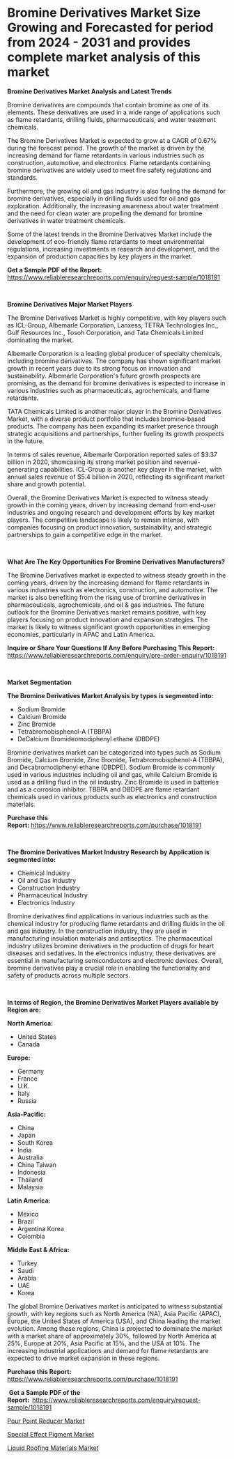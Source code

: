 <p><h1>Bromine Derivatives Market Size Growing and Forecasted for period from 2024 - 2031 and provides complete market analysis of this market</h1></p><p><strong>Bromine Derivatives Market Analysis and Latest Trends</strong></p>
<p><p>Bromine derivatives are compounds that contain bromine as one of its elements. These derivatives are used in a wide range of applications such as flame retardants, drilling fluids, pharmaceuticals, and water treatment chemicals.</p><p>The Bromine Derivatives Market is expected to grow at a CAGR of 0.67% during the forecast period. The growth of the market is driven by the increasing demand for flame retardants in various industries such as construction, automotive, and electronics. Flame retardants containing bromine derivatives are widely used to meet fire safety regulations and standards.</p><p>Furthermore, the growing oil and gas industry is also fueling the demand for bromine derivatives, especially in drilling fluids used for oil and gas exploration. Additionally, the increasing awareness about water treatment and the need for clean water are propelling the demand for bromine derivatives in water treatment chemicals.</p><p>Some of the latest trends in the Bromine Derivatives Market include the development of eco-friendly flame retardants to meet environmental regulations, increasing investments in research and development, and the expansion of production capacities by key players in the market.</p></p>
<p><strong>Get a Sample PDF of the Report:&nbsp;</strong> <a href="https://www.reliableresearchreports.com/enquiry/request-sample/1018191">https://www.reliableresearchreports.com/enquiry/request-sample/1018191</a></p>
<p>&nbsp;</p>
<p><strong>Bromine Derivatives Major Market Players</strong></p>
<p><p>The Bromine Derivatives Market is highly competitive, with key players such as ICL-Group, Albemarle Corporation, Lanxess, TETRA Technologies Inc., Gulf Resources Inc., Tosoh Corporation, and Tata Chemicals Limited dominating the market.</p><p>Albemarle Corporation is a leading global producer of specialty chemicals, including bromine derivatives. The company has shown significant market growth in recent years due to its strong focus on innovation and sustainability. Albemarle Corporation's future growth prospects are promising, as the demand for bromine derivatives is expected to increase in various industries such as pharmaceuticals, agrochemicals, and flame retardants.</p><p>TATA Chemicals Limited is another major player in the Bromine Derivatives Market, with a diverse product portfolio that includes bromine-based products. The company has been expanding its market presence through strategic acquisitions and partnerships, further fueling its growth prospects in the future.</p><p>In terms of sales revenue, Albemarle Corporation reported sales of $3.37 billion in 2020, showcasing its strong market position and revenue-generating capabilities. ICL-Group is another key player in the market, with annual sales revenue of $5.4 billion in 2020, reflecting its significant market share and growth potential.</p><p>Overall, the Bromine Derivatives Market is expected to witness steady growth in the coming years, driven by increasing demand from end-user industries and ongoing research and development efforts by key market players. The competitive landscape is likely to remain intense, with companies focusing on product innovation, sustainability, and strategic partnerships to gain a competitive edge in the market.</p></p>
<p>&nbsp;</p>
<p><strong>What Are The Key Opportunities For Bromine Derivatives Manufacturers?</strong></p>
<p><p>The Bromine Derivatives market is expected to witness steady growth in the coming years, driven by the increasing demand for flame retardants in various industries such as electronics, construction, and automotive. The market is also benefiting from the rising use of bromine derivatives in pharmaceuticals, agrochemicals, and oil & gas industries. The future outlook for the Bromine Derivatives market remains positive, with key players focusing on product innovation and expansion strategies. The market is likely to witness significant growth opportunities in emerging economies, particularly in APAC and Latin America.</p></p>
<p><strong>Inquire or Share Your Questions If Any Before Purchasing This Report:</strong> <a href="https://www.reliableresearchreports.com/enquiry/pre-order-enquiry/1018191">https://www.reliableresearchreports.com/enquiry/pre-order-enquiry/1018191</a></p>
<p>&nbsp;</p>
<p><strong>Market Segmentation</strong></p>
<p><strong>The Bromine Derivatives Market Analysis by types is segmented into:</strong></p>
<p><ul><li>Sodium Bromide</li><li>Calcium Bromide</li><li>Zinc Bromide</li><li>Tetrabromobisphenol-A (TBBPA)</li><li>DeCalcium Bromideomodiphenyl ethane (DBDPE)</li></ul></p>
<p><p>Bromine derivatives market can be categorized into types such as Sodium Bromide, Calcium Bromide, Zinc Bromide, Tetrabromobisphenol-A (TBBPA), and Decabromodiphenyl ethane (DBDPE). Sodium Bromide is commonly used in various industries including oil and gas, while Calcium Bromide is used as a drilling fluid in the oil industry. Zinc Bromide is used in batteries and as a corrosion inhibitor. TBBPA and DBDPE are flame retardant chemicals used in various products such as electronics and construction materials.</p></p>
<p><strong>Purchase this Report:&nbsp;</strong><a href="https://www.reliableresearchreports.com/purchase/1018191">https://www.reliableresearchreports.com/purchase/1018191</a></p>
<p>&nbsp;</p>
<p><strong>The Bromine Derivatives Market Industry Research by Application is segmented into:</strong></p>
<p><ul><li>Chemical Industry</li><li>Oil and Gas Industry</li><li>Construction Industry</li><li>Pharmaceutical Industry</li><li>Electronics Industry</li></ul></p>
<p><p>Bromine derivatives find applications in various industries such as the chemical industry for producing flame retardants and drilling fluids in the oil and gas industry. In the construction industry, they are used in manufacturing insulation materials and antiseptics. The pharmaceutical industry utilizes bromine derivatives in the production of drugs for heart diseases and sedatives. In the electronics industry, these derivatives are essential in manufacturing semiconductors and electronic devices. Overall, bromine derivatives play a crucial role in enabling the functionality and safety of products across multiple sectors.</p></p>
<p>&nbsp;</p>
<p><strong>In terms of Region, the Bromine Derivatives Market Players available by Region are:</strong></p>
<p>
    <p> <strong> North America: </strong>
        <ul>
            <li>United States</li>
            <li>Canada</li>
        </ul>
        </p> 
    <p> <strong> Europe: </strong>
        <ul>
            <li>Germany</li>
            <li>France</li>
            <li>U.K.</li>
            <li>Italy</li>
            <li>Russia</li>
        </ul>
        </p> 
    <p> <strong> Asia-Pacific: </strong>
        <ul>
            <li>China</li>
            <li>Japan</li>
            <li>South Korea</li>
            <li>India</li>
            <li>Australia</li>
            <li>China Taiwan</li>
            <li>Indonesia</li>
            <li>Thailand</li>
            <li>Malaysia</li>
        </ul>
        </p> 
    <p> <strong> Latin America: </strong>
        <ul>
            <li>Mexico</li>
            <li>Brazil</li>
            <li>Argentina Korea</li>
            <li>Colombia</li>
        </ul>
        </p> 
    <p> <strong> Middle East & Africa: </strong>
        <ul>
            <li>Turkey</li>
            <li>Saudi</li>
            <li>Arabia</li>
            <li>UAE</li>
            <li>Korea</li>
        </ul>
    </p>
    </p>
<p><p>The global Bromine Derivatives market is anticipated to witness substantial growth, with key regions such as North America (NA), Asia Pacific (APAC), Europe, the United States of America (USA), and China leading the market evolution. Among these regions, China is projected to dominate the market with a market share of approximately 30%, followed by North America at 25%, Europe at 20%, Asia Pacific at 15%, and the USA at 10%. The increasing industrial applications and demand for flame retardants are expected to drive market expansion in these regions.</p></p>
<p><strong>Purchase this Report: </strong><a href="https://www.reliableresearchreports.com/purchase/1018191">https://www.reliableresearchreports.com/purchase/1018191</a></p>
<p>&nbsp;<strong>Get a Sample PDF of the Report:&nbsp;&nbsp;</strong><a href="https://www.reliableresearchreports.com/enquiry/request-sample/1018191">https://www.reliableresearchreports.com/enquiry/request-sample/1018191</a></p>
<p><strong></strong></p>
<p><p><a href="https://view.publitas.com/reportprime-1/pour-point-reducer-market-size-growth-outlook-from-2023-to-2030-projecting-at-markets-trends-analysis-by-application-regional-outlook-and-revenue/">Pour Point Reducer Market</a></p><p><a href="https://view.publitas.com/reportprime-1/special-effect-pigment-market-a-comprehensive-report-of-its-market-share-growth-trends-2023-2030/">Special Effect Pigment Market</a></p><p><a href="https://view.publitas.com/reportprime-1/liquid-roofing-materials-market-size-2023-2030-global-industrial-analysis-key-geographical-regions-market-share-top-key-players-product-types-and-forecast-research-report/">Liquid Roofing Materials Market</a></p></p>